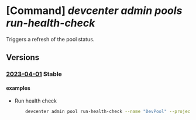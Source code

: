 # [Command] _devcenter admin pools run-health-check_

Triggers a refresh of the pool status.

## Versions

### [2023-04-01](/Resources/mgmt-plane/L3N1YnNjcmlwdGlvbnMve30vcmVzb3VyY2Vncm91cHMve30vcHJvdmlkZXJzL21pY3Jvc29mdC5kZXZjZW50ZXIvcHJvamVjdHMve30vcG9vbHMve30vcnVuaGVhbHRoY2hlY2tz/2023-04-01.xml) **Stable**

<!-- mgmt-plane /subscriptions/{}/resourcegroups/{}/providers/microsoft.devcenter/projects/{}/pools/{}/runhealthchecks 2023-04-01 -->

#### examples

- Run health check
    ```bash
        devcenter admin pool run-health-check --name "DevPool" --project-name "DevProject" --resource-group "rg1"
    ```
